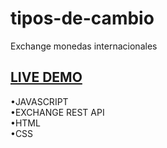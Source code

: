 # tipos-de-cambio
Exchange monedas internacionales

## [LIVE DEMO](https://thelaucha.github.io/tipos-de-cambio/)

•JAVASCRIPT  
•EXCHANGE REST API  
•HTML  
•CSS  
